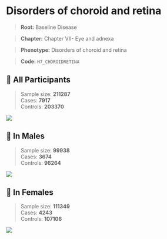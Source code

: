 # Disorders of choroid and retina

> **Root:** Baseline Disease  

> **Chapter:** Chapter VII- Eye and adnexa  

> **Phenotype:** Disorders of choroid and retina  

> **Code:** `H7_CHOROIDRETINA`

## 🧪 All Participants  
> Sample size: **211287**  
> Cases: **7917**  
> Controls: **203370**
<img src="/Disease/Figures/ALL/Incidence/H7_CHOROIDRETINA.png"/>
<CsvTable src="/Disease_Data/ALL/Incidence/COX_H7_CHOROIDRETINA.csv" label="🔍 View full results" />

## 👨 In Males  
> Sample size: **99938**  
> Cases: **3674**  
> Controls: **96264**
<img src="/Disease/Figures/Male/Incidence/H7_CHOROIDRETINA.png"/>
<CsvTable src="/Disease_Data/Male/Incidence/COX_H7_CHOROIDRETINA.csv" label="🔍 View full results" />

## 👩 In Females  
> Sample size: **111349**  
> Cases: **4243**  
> Controls: **107106**
<img src="/Disease/Figures/Female/Incidence/H7_CHOROIDRETINA.png"/>
<CsvTable src="/Disease_Data/Female/Incidence/COX_H7_CHOROIDRETINA.csv" label="🔍 View full results" />
